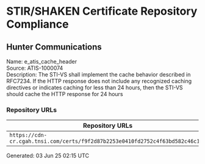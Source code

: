# STIR/SHAKEN Certificate Repository Compliance

## Hunter Communications

Name: e_atis_cache_header\
Source: ATIS-1000074\
Description: The STI-VS shall implement the cache behavior described in RFC7234. If the HTTP response does not include any recognized caching directives or indicates caching for less than 24 hours, then the STI-VS should cache the HTTP response for 24 hours
### Repository URLs

| Repository URLs | Not After |  Problems | Link |
|-----------------|-----------|-----------|------|
| `https://cdn-cr.cgah.tnsi.com/certs/f9f2d87b2253e0410fd2752c4f63bd582c46c1a8` | 29&#160;Apr&#160;24&#160;17:05&#160;UTC | true | [view](../../REPOS/7f71197901a9e876ed2a48d7468ea1eef5ab309d/README.md) |


Generated: 03 Jun 25 02:15 UTC